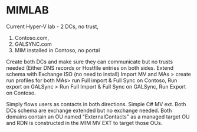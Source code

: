# MIMLAB
Current Hyper-V lab - 2 DCs, no trust, 
1. Contoso.com, 
2. GALSYNC.com 
3. MIM installed in Contoso, no portal


Create both DCs and make sure they can communicate but no trusts needed (Either DNS records or Hostfile entries on both sides.
Extend schema with Exchange ISO (no need to install)
Import MV and MAs > create run profiles for both MAs> run Full import & Full Sync on Contoso, Run export on GALSync > Run Full Import & Full Sync on GALSync, Run Export on Contoso. 



Simply flows users as contacts in both directions. Simple C# MV ext. Both DCs schema are exchange extended but no exchange needed. Both domains contain an OU named "ExternalContacts" as a managed target OU and RDN is constructed in the MIM MV EXT to target those OUs. 
